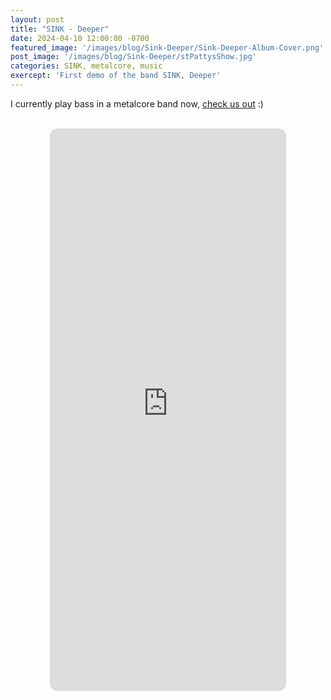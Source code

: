 ```yaml
---
layout: post
title: "SINK - Deeper"
date: 2024-04-10 12:00:00 -0700
featured_image: '/images/blog/Sink-Deeper/Sink-Deeper-Album-Cover.png'
post_image: '/images/blog/Sink-Deeper/stPattysShow.jpg'
categories: SINK, metalcore, music
exercept: 'First demo of the band SINK, Deeper'
---
```


I currently play bass in a metalcore band now, [check us out](https://open.spotify.com/artist/1Mk9oCZ8PNpbKfkfbMoQej?si=Nk4yKNj3TMSdU1Xy5TgimA) :)

<br />


<div style="text-align:center"><iframe style="border-radius:12px" src="https://open.spotify.com/embed/album/3ejIxXgJl5UoPWtAjzJqF6?utm_source=generator" width="75%" height="900" frameBorder="0" allowfullscreen="" allow="autoplay; clipboard-write; encrypted-media; fullscreen; picture-in-picture" loading="lazy"></iframe></div>
